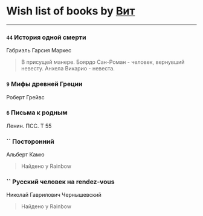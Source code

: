 # Wish list of books by [Вит](http://vk.com/id300273923)
---

### `44` История одной смерти
Габриэль Гарсия Маркес
> В присущей манере.
> Боярдо Сан-Роман - человек, вернувший невесту.
> Анхела Викарио - невеста.

### `9` Мифы древней Греции
Роберт Грейвс

### `6` Письма к родным
Ленин. ПСС. Т 55

### `` Посторонний
Альберт Камю
> Найдено у Rainbow

### `` Русский человек на rendez-vous
Николай Гаврилович Чернышевский
> Найдено у Rainbow

